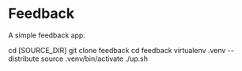 Feedback
=======

A simple feedback app.

cd [SOURCE_DIR]
git clone feedback
cd feedback
virtualenv .venv --distribute
source .venv/bin/activate
./up.sh

